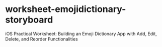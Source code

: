 # worksheet-emojidictionary-storyboard
iOS Practical Worksheet: Building an Emoji Dictionary App with Add, Edit, Delete, and Reorder Functionalities
